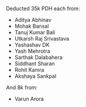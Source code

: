 Deducted 35k PDH each from:

- Aditya Abhinav
- Mohak Bansal
- Tanuj Kumar Bali
- Utkarsh Raj Srivastava
- Yashashav DK
- Yash Mehrotra
- Sarthak Dalabahera
- Siddhant Sharan
- Rohit Kamra
- Akshaya Sankpal

And 8k from:

- Varun Arora
